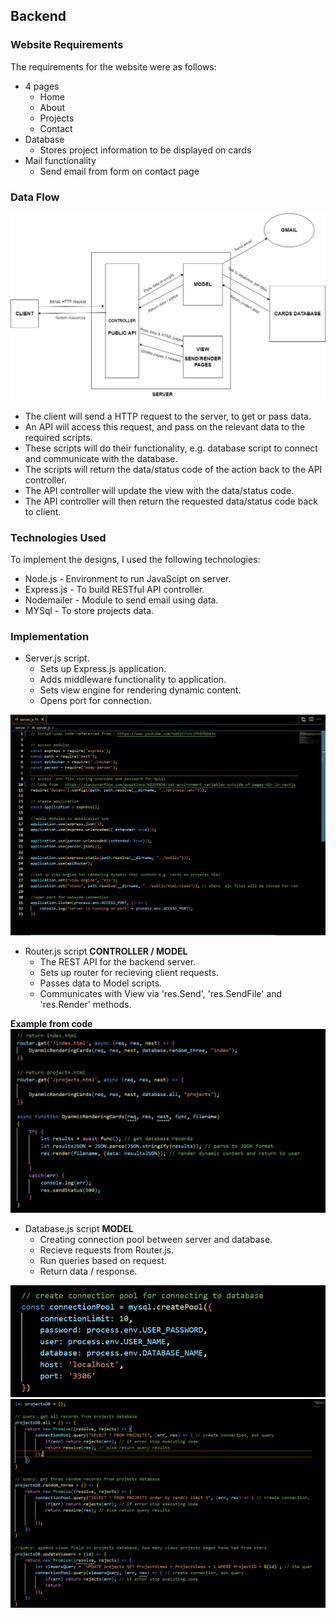 ## Backend

### Website Requirements

The requirements for the website were as follows:

* 4 pages
	* Home
	* About 
	* Projects 
	* Contact
* Database
	* Stores project information to be displayed on cards
* Mail functionality
	* Send email from form on contact page

### Data Flow

![](images/mvc-diagram.png)

* The client will send a HTTP request to the server, to get or pass data.
* An API will access this request, and pass on the relevant data to the required scripts.
* These scripts will do their functionality, e.g. database script to connect and communicate with the database.
* The scripts will return the data/status code of the action back to the API controller.
* The API controller will update the view with the data/status code.
* The API controller will then return the requested data/status code back to client.

### Technologies Used

To implement the designs, I used the following technologies:

* Node.js - Environment to run JavaScipt on server.
* Express.js - To build RESTful API controller.
* Nodemailer - Module to send email using data.
* MYSql - To store projects data.

### Implementation

* Server.js script.
	* Sets up Express.js application.
	* Adds middleware functionality to application.
	* Sets view engine for rendering dynamic content.
	* Opens port for connection.

![](images/server.png)

* Router.js script **CONTROLLER / MODEL**
	* The REST API for the backend server.
	* Sets up router for recieving client requests.
	* Passes data to Model scripts.
	* Communicates with View via 'res.Send', 'res.SendFile' and 'res.Render' methods.


**Example from code**
![](images/router.png)

* Database.js script **MODEL**
	* Creating connection pool between server and database.
	* Recieve requests from Router.js.
	* Run queries based on request.
	* Return data / response.

![](images/connection.png)
![](images/database.png)
